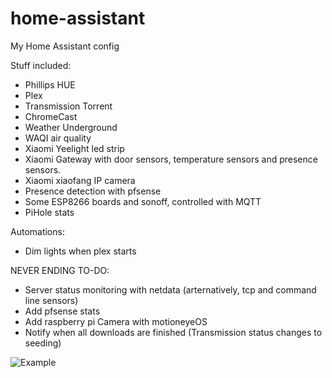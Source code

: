 # home-assistant
My Home Assistant config

Stuff included:

- Phillips HUE
- Plex
- Transmission Torrent
- ChromeCast
- Weather Underground
- WAQI air quality
- Xiaomi Yeelight led strip
- Xiaomi Gateway with door sensors, temperature sensors and presence sensors.
- Xiaomi xiaofang IP camera
- Presence detection with pfsense
- Some ESP8266 boards and sonoff, controlled with MQTT
- PiHole stats

Automations:

- Dim lights when plex starts

NEVER ENDING TO-DO:

- Server status monitoring with netdata (arternatively, tcp and command line sensors)
- Add pfsense stats
- Add raspberry pi Camera with motioneyeOS
- Notify when all downloads are finished (Transmission status changes to seeding)


![Example](https://user-images.githubusercontent.com/2588913/33496830-f768f6f4-d6cb-11e7-8ba5-1491559ef436.jpg)
